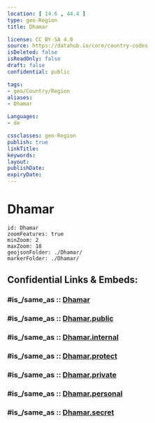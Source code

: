 ```yaml
---
location: [ 14.6 , 44.4 ] 
type: geo-Region
title: Dhamar

license: CC BY-SA 4.0
source: https://datahub.io/core/country-codes
isDeleted: false
isReadOnly: false
draft: false
confidential: public

tags:
- geo/Country/Region
aliases:
- Dhamar

Languages:
- de

cssclasses: geo-Region
publish: true
linkTitle: 
keywords: 
layout: 
publishDate: 
expiryDate: 
---
```


# Dhamar

```leaflet
id: Dhamar
zoomFeatures: true 
minZoom: 2 
maxZoom: 18
geojsonFolder: ./Dhamar/
markerFolder: ./Dhamar/
```


## Confidential Links & Embeds: 

### #is_/same_as :: [Dhamar](/_Standards/Earth/Continent/Asia/Asia~West/Yemen~Republic/governorates~Yemen/Dhamar.md) 

### #is_/same_as :: [Dhamar.public](/_public/Earth/Continent/Asia/Asia~West/Yemen~Republic/governorates~Yemen/Dhamar.public.md) 

### #is_/same_as :: [Dhamar.internal](/_internal/Earth/Continent/Asia/Asia~West/Yemen~Republic/governorates~Yemen/Dhamar.internal.md) 

### #is_/same_as :: [Dhamar.protect](/_protect/Earth/Continent/Asia/Asia~West/Yemen~Republic/governorates~Yemen/Dhamar.protect.md) 

### #is_/same_as :: [Dhamar.private](/_private/Earth/Continent/Asia/Asia~West/Yemen~Republic/governorates~Yemen/Dhamar.private.md) 

### #is_/same_as :: [Dhamar.personal](/_personal/Earth/Continent/Asia/Asia~West/Yemen~Republic/governorates~Yemen/Dhamar.personal.md) 

### #is_/same_as :: [Dhamar.secret](/_secret/Earth/Continent/Asia/Asia~West/Yemen~Republic/governorates~Yemen/Dhamar.secret.md)

